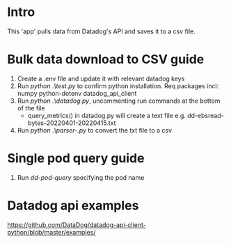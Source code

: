 # Intro

This 'app' pulls data from Datadog's API and saves it to a csv file.

# Bulk data download to CSV guide

1. Create a .env file and update it with relevant datadog keys
1. Run *python .\test.py* to confirm python installation. Req packages incl: numpy python-dotenv datadog_api_client
1. Run *python .\datadog.py*, uncommenting run commands at the bottom of the file
    - query_metrics() in datadog.py will create a text file e.g. dd-ebsread-bytes-20220401-20220415.txt
1. Run *python .\parser-<service>.py* to convert the txt file to a csv

# Single pod query guide
1. Run *dd-pod-query* specifying the pod name

# Datadog api examples
https://github.com/DataDog/datadog-api-client-python/blob/master/examples/
